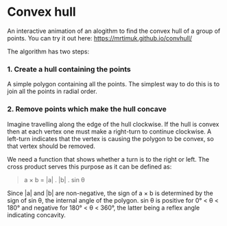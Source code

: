 # Convex hull

An interactive animation of an alogithm to find the convex hull of a group of points. You can try it out here: https://mrtimuk.github.io/convhull/

The algorithm has two steps:

### 1. Create a hull containing the points

A simple polygon containing all the points. The simplest way to do this is to join all the points in radial order.

### 2. Remove points which make the hull concave

Imagine travelling along the edge of the hull clockwise. If the hull is convex then at each vertex one must make a right-turn to continue clockwise. A left-turn indicates that the vertex is causing the polygon to be convex, so that vertex should be removed.

We need a function that shows whether a turn is to the right or left. The cross product serves this purpose as it can be defined as:

> a &times; b = |a| . |b| . sin &theta;

Since |a| and |b| are non-negative, the sign of a &times; b is determined by the sign of sin &theta;, the internal angle of the polygon. sin &theta; is positive for 0&deg; &lt; &theta; &lt; 180&deg; and negative for 180&deg; &lt; &theta; &lt; 360&deg;, the latter being a reflex angle indicating concavity.
